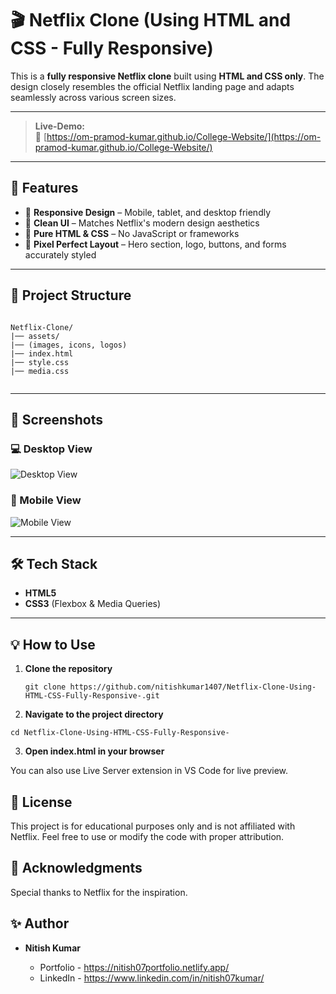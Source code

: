 # 🎬 Netflix Clone (Using HTML and CSS - Fully Responsive)

This is a **fully responsive Netflix clone** built using **HTML and CSS only**. The design closely resembles the official Netflix landing page and adapts seamlessly across various screen sizes.


---

> **Live-Demo:**  
> 🔗 [https://om-pramod-kumar.github.io/College-Website/](https://om-pramod-kumar.github.io/College-Website/)

---

## 🚀 Features

- 📱 **Responsive Design** – Mobile, tablet, and desktop friendly
- 🎨 **Clean UI** – Matches Netflix's modern design aesthetics
- 🧱 **Pure HTML & CSS** – No JavaScript or frameworks
- 🎯 **Pixel Perfect Layout** – Hero section, logo, buttons, and forms accurately styled

---

## 📁 Project Structure
```

Netflix-Clone/
|── assets/
|── (images, icons, logos)
|── index.html
|── style.css
|── media.css


```

---

## 📸 Screenshots

### 💻 Desktop View
![Desktop View](https://user-images.githubusercontent.com/your-desktop-screenshot)

### 📱 Mobile View
![Mobile View](https://user-images.githubusercontent.com/your-mobile-screenshot)

---

## 🛠️ Tech Stack

- **HTML5**
- **CSS3** (Flexbox & Media Queries)

---

## 💡 How to Use

1. **Clone the repository**
   ```
   git clone https://github.com/nitishkumar1407/Netflix-Clone-Using-HTML-CSS-Fully-Responsive-.git

      ```
2. **Navigate to the project directory**

```
cd Netflix-Clone-Using-HTML-CSS-Fully-Responsive-

```

3.  **Open index.html in your browser**


You can also use Live Server extension in VS Code for live preview.


## 🧾 License
This project is for educational purposes only and is not affiliated with Netflix.
Feel free to use or modify the code with proper attribution.

## 🙌 Acknowledgments
Special thanks to Netflix for the inspiration.

## ✨ Author

- **Nitish Kumar**

   - Portfolio - https://nitish07portfolio.netlify.app/
   - LinkedIn - https://www.linkedin.com/in/nitish07kumar/





